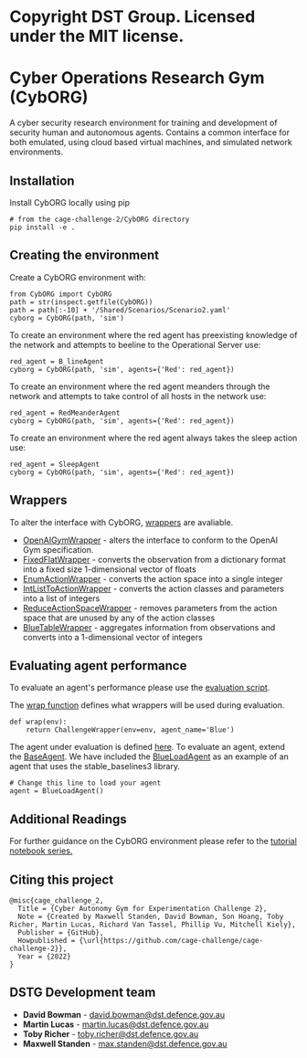 # Copyright DST Group. Licensed under the MIT license.

# Cyber Operations Research Gym (CybORG)

A cyber security research environment for training and development of security human and autonomous agents. Contains a common interface for both emulated, using cloud based virtual machines, and simulated network environments.

## Installation

Install CybORG locally using pip

```
# from the cage-challenge-2/CybORG directory
pip install -e .
```


## Creating the environment
Create a CybORG environment with:
```
from CybORG import CybORG
path = str(inspect.getfile(CybORG))
path = path[:-10] + '/Shared/Scenarios/Scenario2.yaml'
cyborg = CybORG(path, 'sim')
```

 


To create an environment where the red agent has preexisting knowledge of the network and attempts to beeline to the Operational Server use:

 

```
red_agent = B_lineAgent
cyborg = CybORG(path, 'sim', agents={'Red': red_agent})
```
To create an environment where the red agent meanders through the network and attempts to take control of all hosts in the network use:

 

```
red_agent = RedMeanderAgent
cyborg = CybORG(path, 'sim', agents={'Red': red_agent})
```
To create an environment where the red agent always takes the sleep action use:
```
red_agent = SleepAgent
cyborg = CybORG(path, 'sim', agents={'Red': red_agent})
```

 

## Wrappers

 

To alter the interface with CybORG, [wrappers](cage_challenge_2/CybORG/CybORG/Agents/Wrappers) are avaliable.

 

* [OpenAIGymWrapper](cage_challenge_2/CybORG/CybORG/Agents/Wrappers/OpenAIGymWrapper.py) - alters the interface to conform to the OpenAI Gym specification.
* [FixedFlatWrapper](cage_challenge_2/CybORG/CybORG/Agents/Wrappers/FixedFlatWrapper.py) - converts the observation from a dictionary format into a fixed size 1-dimensional vector of floats
* [EnumActionWrapper](cage_challenge_2/CybORG/CybORG/Agents/Wrappers/EnumActionWrapper.py) - converts the action space into a single integer
* [IntListToActionWrapper](cage_challenge_2/CybORG/CybORG/Agents/Wrappers/IntListToAction.py) - converts the action classes and parameters into a list of integers
* [ReduceActionSpaceWrapper](cage_challenge_2/CybORG/CybORG/Agents/Wrappers/ReduceActionSpaceWrapper.py) - removes parameters from the action space that are unused by any of the action classes
* [BlueTableWrapper](cage_challenge_2/CybORG/CybORG/Agents/Wrappers/BlueTableWrapper.py) - aggregates information from observations and converts into a 1-dimensional vector of integers

 


## Evaluating agent performance

 

To evaluate an agent's performance please use the [evaluation script](cage_challenge_2/CybORG/CybORG/Evaluation/evaluation.py). 

 


The [wrap function](cage_challenge_2/CybORG/CybORG/Evaluation/evaluation.py#L22-L23) defines what wrappers will be used during evaluation.
```
def wrap(env):
    return ChallengeWrapper(env=env, agent_name='Blue')
```
The agent under evaluation is defined [here](cage_challenge_2/CybORG/CybORG/Evaluation/evaluation.py#L42-L43). 
To evaluate an agent, extend the [BaseAgent](cage_challenge_2/CybORG/CybORG/Agents/SimpleAgents/BaseAgent.py). 
We have included the [BlueLoadAgent](cage_challenge_2/CybORG/CybORG/Agents/SimpleAgents/BlueLoadAgent.py) as an example of an agent that uses the stable_baselines3 library.
```
# Change this line to load your agent
agent = BlueLoadAgent()
```

## Additional Readings
For further guidance on the CybORG environment please refer to the [tutorial notebook series.](cage_challenge_2/CybORG/CybORG/Tutorial)

## Citing this project
```
@misc{cage_challenge_2,
  Title = {Cyber Autonomy Gym for Experimentation Challenge 2},
  Note = {Created by Maxwell Standen, David Bowman, Son Hoang, Toby Richer, Martin Lucas, Richard Van Tassel, Phillip Vu, Mitchell Kiely},
  Publisher = {GitHub},
  Howpublished = {\url{https://github.com/cage-challenge/cage-challenge-2}},
  Year = {2022}
}
```

## DSTG Development team 

* **David Bowman** - david.bowman@dst.defence.gov.au
* **Martin Lucas** - martin.lucas@dst.defence.gov.au
* **Toby Richer** - toby.richer@dst.defence.gov.au
* **Maxwell Standen** - max.standen@dst.defence.gov.au
